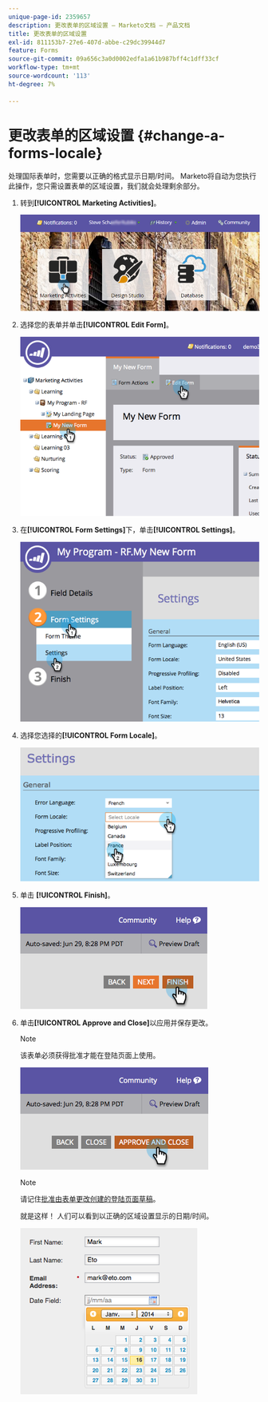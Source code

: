 ```yaml
---
unique-page-id: 2359657
description: 更改表单的区域设置 — Marketo文档 — 产品文档
title: 更改表单的区域设置
exl-id: 811153b7-27e6-407d-abbe-c29dc39944d7
feature: Forms
source-git-commit: 09a656c3a0d0002edfa1a61b987bff4c1dff33cf
workflow-type: tm+mt
source-wordcount: '113'
ht-degree: 7%

---
```


# 更改表单的区域设置 {#change-a-forms-locale}

处理国际表单时，您需要以正确的格式显示日期/时间。 Marketo将自动为您执行此操作，您只需设置表单的区域设置，我们就会处理剩余部分。

1. 转到&#x200B;**[!UICONTROL Marketing Activities]**。

   ![](assets/login-marketing-activities-7.png)

1. 选择您的表单并单击&#x200B;**[!UICONTROL Edit Form]**。

   ![](assets/image2014-9-15-12-3a52-3a52.png)

1. 在&#x200B;**[!UICONTROL Form Settings]**&#x200B;下，单击&#x200B;**[!UICONTROL Settings]**。

   ![](assets/image2014-9-15-12-3a53-3a23.png)

1. 选择您选择的&#x200B;**[!UICONTROL Form Locale]**。

   ![](assets/image2014-9-15-12-3a53-3a35.png)

1. 单击 **[!UICONTROL Finish]**。

   ![](assets/image2014-9-15-12-3a53-3a43.png)

1. 单击&#x200B;**[!UICONTROL Approve and Close]**&#x200B;以应用并保存更改。

   >[!NOTE]
   >
   >该表单必须获得批准才能在登陆页面上使用。

   ![](assets/image2014-9-15-12-3a53-3a52.png)

   >[!NOTE]
   >
   >请记住[批准由表单更改创建的登陆页面草稿](/help/marketo/product-docs/demand-generation/landing-pages/understanding-landing-pages/approve-unapprove-or-delete-a-landing-page.md)。

   就是这样！ 人们可以看到以正确的区域设置显示的日期/时间。

   ![](assets/image2014-9-15-12-3a53-3a59.png)
